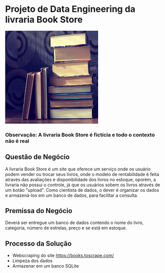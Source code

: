 # Projeto de Data Engineering da livraria Book Store
<img src="https://github.com/jhonatanmarques92/jhonatanmarques92.github.io/blob/main/images/book_store.jpg" width="300" height="300">

### Observação: A livraria Book Store é fictícia e todo o contexto não é real

## Questão de Negócio
A livraria Book Store é um site que oferece um serviço onde os usuário podem vender ou trocar seus livros, onde o modelo de rentabilidade é feita através das avaliações e disponibilidade dos livros no estoque, oporém, a livraria não possui o controle, já que os usuários sobem os livros através de um botão "upload".
Como cientista de dados, o dever é organizar os dados e armazená-los em um banco de dados, para facilitar a consulta.

## Premissa do Negócio
Deverá ser entregue um banco de dados contendo o nome do livro, categoria, número de estrelas, preço e se está em estoque.

## Processo da Solução
- Webscraping do site https://books.toscrape.com/
- Limpeza dos dados
- Armazenar em um banco SQLite
